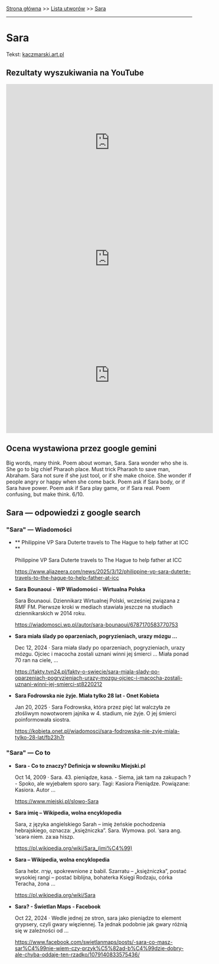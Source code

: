 [Strona główna](../index.md) >> [Lista utworów](../list.md) >> [Sara](537.md)

---

# Sara

Tekst: [kaczmarski.art.pl](https://www.kaczmarski.art.pl/tworczosc/wiersze/sara/)

## Rezultaty wyszukiwania na YouTube

<iframe width="560" height="315" src="https://www.youtube.com/embed/UAQ01vvMftk?si=IdontcarewhotheIRSsendsImnotpayingtaxes" title="YouTube video player" frameborder="0" allow="accelerometer; autoplay; clipboard-write; encrypted-media; gyroscope; picture-in-picture; web-share" referrerpolicy="strict-origin-when-cross-origin" allowfullscreen></iframe>

<iframe width="560" height="315" src="https://www.youtube.com/embed/nMHB7RT6KgI?si=IdontcarewhotheIRSsendsImnotpayingtaxes" title="YouTube video player" frameborder="0" allow="accelerometer; autoplay; clipboard-write; encrypted-media; gyroscope; picture-in-picture; web-share" referrerpolicy="strict-origin-when-cross-origin" allowfullscreen></iframe>

<iframe width="560" height="315" src="https://www.youtube.com/embed/NTNcxGVgn9I?si=IdontcarewhotheIRSsendsImnotpayingtaxes" title="YouTube video player" frameborder="0" allow="accelerometer; autoplay; clipboard-write; encrypted-media; gyroscope; picture-in-picture; web-share" referrerpolicy="strict-origin-when-cross-origin" allowfullscreen></iframe>

## Ocena wystawiona przez google gemini

Big words, many think. Poem about woman, Sara. Sara wonder who she is. She go to big chief Pharaoh place. Must trick Pharaoh to save man, Abraham. Sara not sure if she just tool, or if she make choice. She wonder if people angry or happy when she come back. Poem ask if Sara body, or if Sara have power. Poem ask if Sara play game, or if Sara real. Poem confusing, but make think. 6/10.


## Sara — odpowiedzi z google search

### "Sara" — Wiadomości

- **  Philippine VP Sara Duterte travels to The Hague to help father at ICC  **

    Philippine VP Sara Duterte travels to The Hague to help father at ICC 

   <https://www.aljazeera.com/news/2025/3/12/philippine-vp-sara-duterte-travels-to-the-hague-to-help-father-at-icc>
- **Sara Bounaoui - WP Wiadomości - Wirtualna Polska**

    Sara Bounaoui. Dziennikarz Wirtualnej Polski, wcześniej związana z RMF FM. Pierwsze kroki w mediach stawiała jeszcze na studiach dziennikarskich w 2014 roku. 

   <https://wiadomosci.wp.pl/autor/sara-bounaoui/6787170583770753>
- **Sara miała ślady po oparzeniach, pogryzieniach, urazy mózgu ...**

    Dec 12, 2024  ·  Sara miała ślady po oparzeniach, pogryzieniach, urazy mózgu. Ojciec i macocha zostali uznani winni jej śmierci ... Miała ponad 70 ran na ciele, ... 

   <https://fakty.tvn24.pl/fakty-o-swiecie/sara-miala-slady-po-oparzeniach-pogryzieniach-urazy-mozgu-ojciec-i-macocha-zostali-uznani-winni-jej-smierci-st8220212>
- **Sara Fodrowska nie żyje. Miała tylko 28 lat - Onet Kobieta**

    Jan 20, 2025  ·  Sara Fodrowska, która przez pięć lat walczyła ze złośliwym nowotworem jajnika w 4. stadium, nie żyje. O jej śmierci poinformowała siostra. 

   <https://kobieta.onet.pl/wiadomosci/sara-fodrowska-nie-zyje-miala-tylko-28-lat/fb23h7r>

### "Sara" — Co to

- **Sara - Co to znaczy? Definicja w słowniku Miejski.pl**

    Oct 14, 2009  ·  Sara. 43. pieniądze, kasa. - Siema, jak tam na zakupach ? - Spoko, ale wyjebałem sporo sary. Tagi: Kasiora Pieniądze. Powiązane: Kasiora. Autor ... 

   <https://www.miejski.pl/slowo-Sara>
- **Sara imię – Wikipedia, wolna encyklopedia**

    Sara, z języka angielskiego Sarah – imię żeńskie pochodzenia hebrajskiego, oznacza: „księżniczka”. Sara. Wymowa. pol. ˈsara ang. ˈsɛərə niem. zaːʁa hiszp. 

   <https://pl.wikipedia.org/wiki/Sara_(imi%C4%99)>
- **Sara – Wikipedia, wolna encyklopedia**

    Sara hebr. שָׂרָה, spokrewnione z babil. Szarratu – „księżniczka”, postać wysokiej rangi – postać biblijna, bohaterka Księgi Rodzaju, córka Teracha, żona ... 

   <https://pl.wikipedia.org/wiki/Sara>
- **Sara? - Świetlan Maps - Facebook**

    Oct 22, 2024  ·  Wedle jednej ze stron, sara jako pieniądze to element grypsery, czyli gwary więziennej. Ta jednak podobnie jak gwary różnią się w zależności od ... 

   <https://www.facebook.com/swietlanmaps/posts/-sara-co-masz-sar%C4%99nie-wiem-czy-przyk%C5%82ad-b%C4%99dzie-dobry-ale-chyba-oddaje-ten-rzadko/1079140833575436/>

